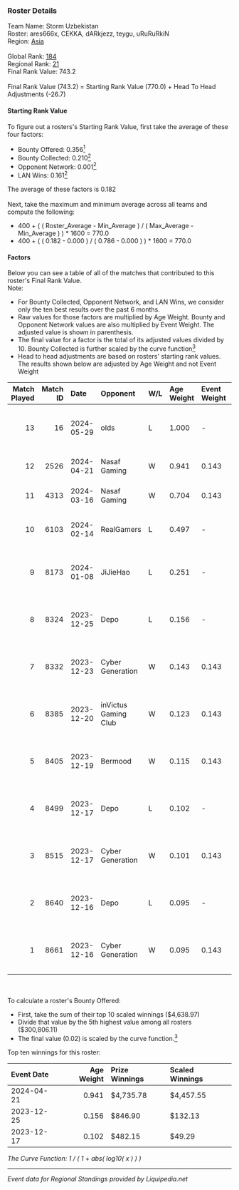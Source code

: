 ### Roster Details<br />
Team Name: Storm Uzbekistan<br />
Roster: ares666x, CEKKA, dARkjezz, teygu, uRuRuRkiN<br />
Region: [Asia]( ../standings_asia.md)<br />
<br />
Global Rank: [184](../standings_global.md)<br />
Regional Rank: [21]( ../standings_asia.md)<br />
Final Rank Value:  743.2<br />
<br />
Final Rank Value (743.2) = Starting Rank Value (770.0) + Head To Head Adjustments (-26.7)<br />

#### Starting Rank Value<br />
To figure out a rosters's Starting Rank Value, first take the average of these four factors:<br />
- Bounty Offered: 0.356[<sup>1</sup>](#table2)
- Bounty Collected: 0.210[<sup>2</sup>](#table1)
- Opponent Network: 0.001[<sup>2</sup>](#table1)
- LAN Wins: 0.161[<sup>2</sup>](#table1)

The average of these factors is 0.182<br />
<br />
Next, take the maximum and minimum average across all teams and compute the following:<br />
- 400 + ( ( Roster_Average - Min_Average ) / ( Max_Average - Min_Average ) ) * 1600 = 770.0
- 400 + ( ( 0.182 - 0.000 ) / ( 0.786 - 0.000 ) ) * 1600 = 770.0


#### Factors<br />
Below you can see a table of all of the matches that contributed to this roster's Final Rank Value.<br />
Note:<br />

- For Bounty Collected, Opponent Network, and LAN Wins, we consider only the ten best results over the past 6 months.
- Raw values for those factors are multiplied by Age Weight. Bounty and Opponent Network values are also multiplied by Event Weight. The adjusted value is shown in parenthesis.
- The final value for a factor is the total of its adjusted values divided by 10. Bounty Collected is further scaled by the curve function[<sup>3</sup>](#curveFunction)
- Head to head adjustments are based on rosters' starting rank values. The results shown below are adjusted by Age Weight and not Event Weight
<span id="table1"></span><br />


| Match Played | Match ID | Date       | Opponent             | W/L | Age Weight | Event Weight | Bounty Collected | Opponent Network | LAN Wins  | H2H Adj. | Roster                                           |
| -: | -: | :- | :- | :- | :- | :- | :- | :- | :- | -: | :- |
|           13 |       16 | 2024-05-29 | olds                 | L   | 1.000      | -            | -                | -                | -         |   -24.82 | ares666x, CEKKA, dARkjezz, teygu, uRuRuRkiN      |
|           12 |     2526 | 2024-04-21 | Nasaf Gaming         | W   | 0.941      | 0.143        | 0.007 (0.001)    | 0.020 (0.003)    | 1 (0.941) |    10.25 | CEKKA, dARkjezz, epis, Jlaska, teygu             |
|           11 |     4313 | 2024-03-16 | Nasaf Gaming         | W   | 0.704      | 0.143        | 0.007 (0.001)    | 0.020 (0.002)    | 0 (0.000) |     8.01 | CEKKA, dARkjezz, epis, Jlaska, teygu             |
|           10 |     6103 | 2024-02-14 | RealGamers           | L   | 0.497      | -            | -                | -                | -         |   -10.48 | CEKKA, dARkjezz, jaw1ko, Jlaska, teygu           |
|            9 |     8173 | 2024-01-08 | JiJieHao             | L   | 0.251      | -            | -                | -                | -         |    -6.47 | CEKKA, CHEHOL, dARkjezz, jmqa, uRuRuRkiN         |
|            8 |     8324 | 2023-12-25 | Depo                 | L   | 0.156      | -            | -                | -                | -         |    -3.13 | BEASTOFEAST, CEKKA, dARkjezz, hawachi, uRuRuRkiN |
|            7 |     8332 | 2023-12-23 | Cyber Generation     | W   | 0.143      | 0.143        | 0.000 (0.000)    | 0.010 (0.000)    | 1 (0.143) |     1.20 | BEASTOFEAST, CEKKA, dARkjezz, hawachi, uRuRuRkiN |
|            6 |     8385 | 2023-12-20 | inVictus Gaming Club | W   | 0.123      | 0.143        | 0.000 (0.000)    | 0.003 (0.000)    | 1 (0.123) |     0.63 | BEASTOFEAST, CEKKA, dARkjezz, hawachi, uRuRuRkiN |
|            5 |     8405 | 2023-12-19 | Bermood              | W   | 0.115      | 0.143        | 0.000 (0.000)    | 0.004 (0.000)    | 1 (0.115) |     0.42 | BEASTOFEAST, CEKKA, dARkjezz, hawachi, uRuRuRkiN |
|            4 |     8499 | 2023-12-17 | Depo                 | L   | 0.102      | -            | -                | -                | -         |    -2.06 | BEASFOFEAST, CEKKA, dARkjezz, hawachi, uRuRuRkiN |
|            3 |     8515 | 2023-12-17 | Cyber Generation     | W   | 0.101      | 0.143        | 0.000 (0.000)    | 0.010 (0.000)    | 1 (0.101) |     0.85 | BEASFOFEAST, CEKKA, dARkjezz, hawachi, uRuRuRkiN |
|            2 |     8640 | 2023-12-16 | Depo                 | L   | 0.095      | -            | -                | -                | -         |    -1.94 | BEASFOFEAST, CEKKA, dARkjezz, hawachi, uRuRuRkiN |
|            1 |     8661 | 2023-12-16 | Cyber Generation     | W   | 0.095      | 0.143        | 0.000 (0.000)    | 0.010 (0.000)    | 1 (0.095) |     0.79 | BEASFOFEAST, CEKKA, dARkjezz, hawachi, uRuRuRkiN |

<br />
<span id="table2"></span><br />
To calculate a roster's Bounty Offered:<br />

- First, take the sum of their top 10 scaled winnings ($4,638.97)
- Divide that value by the 5th highest value among all rosters ($300,806.11)
- The final value (0.02) is scaled by the curve function.[<sup>3</sup>](#curveFunction)

Top ten winnings for this roster:<br />

| Event Date | Age Weight | Prize Winnings | Scaled Winnings |
| :- | -: | :- | :- |
| 2024-04-21 |      0.941 | $4,735.78      | $4,457.55       |
| 2023-12-25 |      0.156 | $846.90        | $132.13         |
| 2023-12-17 |      0.102 | $482.15        | $49.29          |


<span id="curveFunction"></span>_The Curve Function: 1 / ( 1 + abs( log10( x ) ) )_<br />

---
_Event data for Regional Standings provided by Liquipedia.net_<br />
